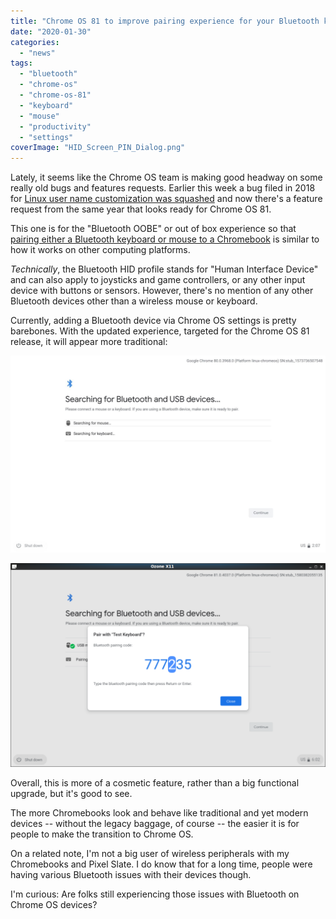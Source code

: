 ```yaml
---
title: "Chrome OS 81 to improve pairing experience for your Bluetooth keyboard and mouse"
date: "2020-01-30"
categories: 
  - "news"
tags: 
  - "bluetooth"
  - "chrome-os"
  - "chrome-os-81"
  - "keyboard"
  - "mouse"
  - "productivity"
  - "settings"
coverImage: "HID_Screen_PIN_Dialog.png"
---
```


Lately, it seems like the Chrome OS team is making good headway on some really old bugs and features requests. Earlier this week a bug filed in 2018 for [Linux user name customization was squashed](https://www.aboutchromebooks.com/news/chrome-os-81-to-allow-linux-username-selection-for-crostini/) and now there's a feature request from the same year that looks ready for Chrome OS 81.

This one is for the "Bluetooth OOBE" or out of box experience so that [pairing either a Bluetooth keyboard or mouse to a Chromebook](https://bugs.chromium.org/p/chromium/issues/detail?id=852046) is similar to how it works on other computing platforms.

_Technically_, the Bluetooth HID profile stands for "Human Interface Device" and can also apply to joysticks and game controllers, or any other input device with buttons or sensors. However, there's no mention of any other Bluetooth devices other than a wireless mouse or keyboard.

Currently, adding a Bluetooth device via Chrome OS settings is pretty barebones. With the updated experience, targeted for the Chrome OS 81 release, it will appear more traditional:

![](images/hid_detection-1024x640.png)

![](images/HID_Screen_PIN_Dialog-1024x662.png)

Overall, this is more of a cosmetic feature, rather than a big functional upgrade, but it's good to see.

The more Chromebooks look and behave like traditional and yet modern devices -- without the legacy baggage, of course -- the easier it is for people to make the transition to Chrome OS.

On a related note, I'm not a big user of wireless peripherals with my Chromebooks and Pixel Slate. I do know that for a long time, people were having various Bluetooth issues with their devices though.

I'm curious: Are folks still experiencing those issues with Bluetooth on Chrome OS devices?

